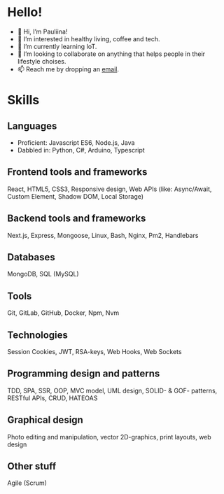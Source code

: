 # Hello!
- 👋 Hi, I’m Pauliina!
- 👀 I’m interested in healthy living, coffee and tech. 
- 🌱 I’m currently learning IoT.
- 💞️ I’m looking to collaborate on anything that helps people in their lifestyle choises.
- 📫 Reach me by dropping an [email](mailto:pauliina.raitaniemi@gmail.com).

# Skills
## Languages
- Proficient: Javascript ES6, Node.js, Java
- Dabbled in: Python, C#, Arduino, Typescript

## Frontend tools and frameworks
React, HTML5, CSS3, Responsive design, Web APIs (like: Async/Await, Custom Element, Shadow DOM, Local Storage)

## Backend tools and frameworks
Next.js, Express, Mongoose, Linux, Bash, Nginx, Pm2, Handlebars

## Databases
MongoDB, SQL (MySQL)

## Tools
Git, GitLab, GitHub, Docker, Npm, Nvm

## Technologies
Session Cookies, JWT, RSA-keys, Web Hooks, Web Sockets

## Programming design and patterns
TDD, SPA, SSR, OOP, MVC model, UML design, SOLID- & GOF- patterns, RESTful APIs, CRUD, HATEOAS

## Graphical design
Photo editing and manipulation, vector 2D-graphics, print layouts, web design

## Other stuff
Agile (Scrum)
